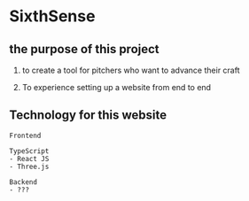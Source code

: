 # SixthSense

## the purpose of this project

1) to create a tool for pitchers who want to advance their craft 

2) To experience setting up a website from end to end

## Technology for this website
    Frontend 

    TypeScript
    - React JS
    - Three.js

    Backend
    - ???